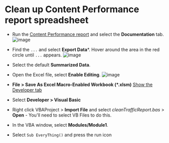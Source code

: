 # Clean up Content Performance report spreadsheet

* Run the [Content Performance report](https://aka.ms/contentperformancedashboard) and select the **Documentation** tab.
  ![image](https://user-images.githubusercontent.com/3605364/120519165-0acda400-c36e-11eb-805f-bc431c8cf9b4.png)

* Find the `...` and select **Export Data***. Hover around the area in the red circle until `...` appears.
  ![image](https://user-images.githubusercontent.com/3605364/120519553-74e64900-c36e-11eb-9016-9ac35e4b6380.png)

* Select the default **Summarized Data**.

* Open the Excel file, select **Enable Editing**.
  ![image](https://user-images.githubusercontent.com/3605364/120518419-44ea7600-c36d-11eb-9c46-9e3a72799d0a.png)

* **File > Save As Excel Macro-Enabled Workbook (\*.xlsm)**
  [Show the Developer tab](https://support.microsoft.com/en-us/topic/show-the-developer-tab-e1192344-5e56-4d45-931b-e5fd9bea2d45)

* Select **Developer > Visual Basic**

* Right click VBAProject > **Import File** and select *cleanTrafficReport.bas*  > **Open** - You'll need to select VB Files to do this.

* In the VBA window, select **Modules/Module1**.

* Select `Sub EveryThing()` and press the run icon
